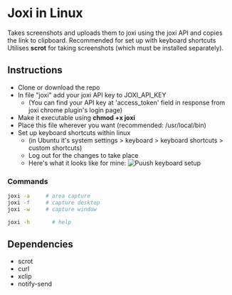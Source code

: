 Joxi in Linux
=====================

Takes screenshots and uploads them to joxi using the joxi API and copies the link to clipboard. Recommended for set up with keyboard shortcuts
<br>Utilises __scrot__ for taking screenshots (which must be installed separately).

## Instructions
- Clone or download the repo
- In file "joxi" add your joxi API key to JOXI_API_KEY
  - (You can find your API key at 'access_token' field in response from joxi chrome plugin's login page)
- Make it executable using __chmod +x joxi__
- Place this file wherever you want (recommended: /usr/local/bin)
- Set up keyboard shortcuts within linux
  - (in Ubuntu it's system settings > keyboard > keyboard shortcuts > custom shortcuts)
  - Log out for the changes to take place
  - Here's what it looks like for mine: ![Puush keyboard setup](http://puu.sh/cOyVz/8dcb1cd498.png)

### Commands
``` bash
joxi -a		# area capture
joxi -f		# capture desktop
joxi -w		# capture window

joxi -h  	  # help
```

## Dependencies
- scrot
- curl
- xclip
- notify-send

